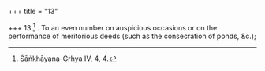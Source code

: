 +++
title = "13"

+++
13 [^6] . To an even number on auspicious occasions or on the performance of meritorious deeds (such as the consecration of ponds, &c.);


[^6]:  Śāṅkhāyana-Gṛhya IV, 4, 4.
